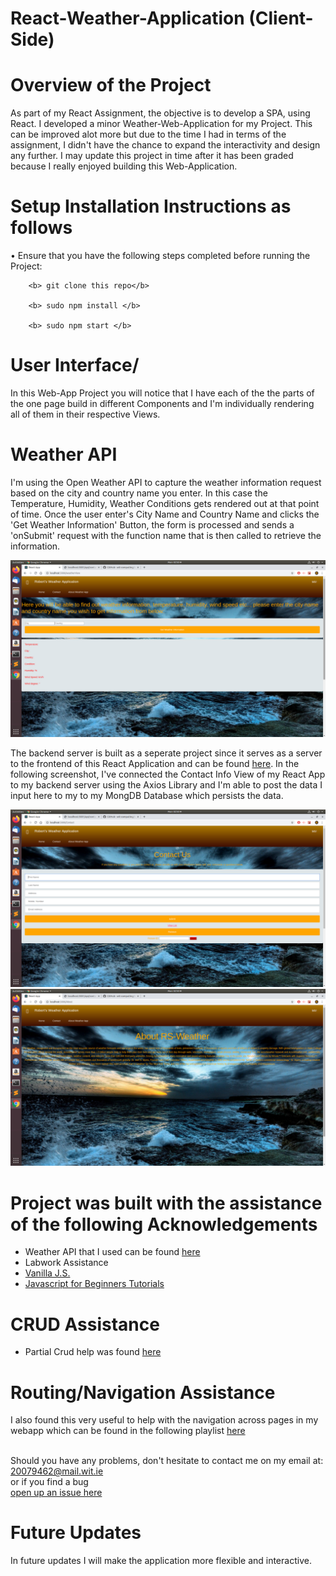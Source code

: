 # React-Weather-Application (Client-Side)

# Overview of the Project

As part of my React Assignment, the objective is to develop a SPA, using React. I developed a minor Weather-Web-Application for my Project. This can be improved alot more but due to the time I had in terms of the assignment, I didn't have the chance to expand the interactivity and design any further. I may update this project in time after it has been graded because I really enjoyed building this Web-Application.


# Setup Installation Instructions as follows
  • Ensure that you have the following steps completed before running the Project: 
   
        <b> git clone this repo</b>
   
        <b> sudo npm install </b>
       
        <b> sudo npm start </b>
          
 
    
# User Interface/
   In this Web-App Project you will notice that I have each of the the parts of the one page build in different Components and I'm individually rendering all of them in their respective Views. 

# Weather API  
I'm using the Open Weather API to capture the weather information request based on the city and country name you enter. In this case the Temperature, Humidity, Weather Conditions gets rendered out at that point of time. Once the user enter's City Name and Country Name and clicks the 'Get Weather Information' Button, the form is processed and sends a 'onSubmit' request with the function name that is then called to retrieve the information.

<img src="IMG/WeatherView.png">

The backend server is built as a seperate project since it serves as a server to the frontend of this React Application and can be found [here](https://github.com/robertsolomon97/WebApp-ServerSide). In the following screenshot, I've connected the Contact Info View of my React App to my backend server using the Axios Library and I'm able to post the data I input here to my to my MongDB Database which persists the data.

<img src="IMG/ContactView.png">


<img src="IMG/AboutView.png">
    
 # Project was built with the assistance of the following Acknowledgements
 - Weather API that I used can be found [here](https://openweathermap.org/)
 - Labwork Assistance
 - [Vanilla J.S.](https://www.youtube.com/watch?v=wPElVpR1rwA&list=PL7uQz5cySUq8vRslXnqc8BCwiEg7KaL6X&index=2)
 - [Javascript for Beginners Tutorials](https://www.youtube.com/playlist?list=PL4cUxeGkcC9i9Ae2D9Ee1RvylH38dKuET)
 # CRUD Assistance
  - Partial Crud help was found [here](https://www.youtube.com/watch?v=HZkN0LfC5dM&list=PLjW0UGS7gVqd9_BfJBkGAEUguPBeJ-LcE&index=2&t=0s)

# Routing/Navigation Assistance
I also found this very useful to help with the navigation across pages in my webapp which can be found in the following playlist [here](https://www.youtube.com/playlist?list=PL3KAvm6JMiowqFTXj3oPQkhP7aCgRHFTm)
 
    
<br> Should you have any problems, don't hesitate to contact me on my email at:</br> [20079462@mail.wit.ie](mailto:20079462@mail.wit.ie)
<br>or if you find a bug </br>[open up an issue here](https://github.com/robertsolomon97/WebAppAssignment/issues)


# Future Updates
In future updates I will make the application more flexible and interactive.
